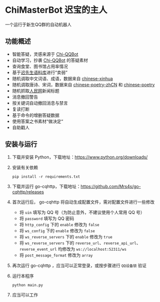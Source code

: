 # ChiMasterBot 迟宝的主人

一个运行于新生QQ群的自动机器人

## 功能概述

- 智能答疑，灵感来源于 [Chi-QQBot](https://github.com/Chi-Task-Force/Chi-QQBot)
- 自动学习，抄袭 [Chi-QQBot](https://github.com/Chi-Task-Force/Chi-QQBot) 的答疑素材
- 查询食堂、图书馆占用率情况
- 基于[迟先生语料库](https://github.com/Chi-Task-Force/Chi-Corpus)进行“卖弱”
- 随机调取中文词语、成语，数据来自 [chinese-xinhua](https://github.com/pwxcoo/chinese-xinhua)
- 随机调取唐诗、宋词，数据来自 [chinese-poetry-zhCN](https://github.com/chinese-poetry/chinese-poetry-zhCN) 和 [chinese-poetry](https://github.com/chinese-poetry/chinese-poetry) 
- 随机抓取[人民网](http://www.people.com.cn/)新闻标题
- 消息撤回警告
- 按关键词自动撤回消息与禁言
- 复读打断
- 基于命令的增删答疑数据
- 使用答案之书素材“做决定“
- 自助戳人

## 安装与运行

1. 下载并安装 Python，下载地址：https://www.python.org/downloads/

2. 安装有关依赖

   ```shell
   pip install -r requirements.txt
   ```

3. 下载并运行 go-cqhttp，下载地址：https://github.com/Mrs4s/go-cqhttp/releases

4. 首次运行后， go-cqhttp 将自动生成配置文件，需对配置文件进行一些修改

   - 将 `uin` 填写为 QQ 号（为防止意外，不建议使用个人常用 QQ 号）
   - 将 `password` 填写为 QQ 密码
   - 将 `http_config` 下的 `enable` 修改为 `false`
   - 将 `ws_config` 下的 `enable` 修改为 `false`
   - 将 `ws_reverse_servers` 下的 `enable` 修改为 `true`
   - 将 `ws_reverse_servers` 下的 `reverse_url`、`reverse_api_url`、`reverse_event_url` 均修改为 `ws://localhost:52311/ws`
   - 将 `post_message_format` 修改为 `array`

5. 再次运行 go-cqhttp ，应当可以正常登录，或按步骤进行 `QQ设备锁` 验证

6. 运行本程序

   ```shell
   python main.py
   ```

7. 应当可以工作

